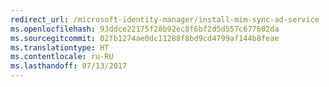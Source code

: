 ```yaml
---
redirect_url: /microsoft-identity-manager/install-mim-sync-ad-service
ms.openlocfilehash: 93ddce22175f28b92ec8f6bf2d5d557c677602da
ms.sourcegitcommit: 02fb1274ae0dc11288f8bd9cd4799af144b8feae
ms.translationtype: HT
ms.contentlocale: ru-RU
ms.lasthandoff: 07/13/2017
---
```

